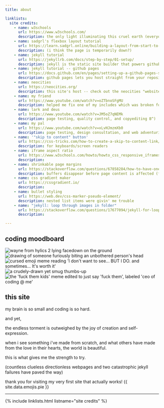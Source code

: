 ```yaml
---
title: about

linklists:
  site credits:
    - name: w3schools
      url: https://www.w3schools.com/
      description: the only light illuminating this cruel earth (everyone's favorite interactive wiki for all things coding!)
    - name: sadgrl's flexbox layout tutorial
      url: https://learn.sadgrl.online/building-a-layout-from-start-to-finish/
      description: (i think the page is temporarily down?)
    - name: jekyll tutorial
      url: https://jekyllrb.com/docs/step-by-step/01-setup/
      description: jekyll is the static site builder that powers github pages! here's the main jekyll tutorial i used -- it made no sense on my first try, though.
    - name: jekyll tutorial -- github pages
      url: https://docs.github.com/en/pages/setting-up-a-github-pages-site-with-jekyll/creating-a-github-pages-site-with-jekyll
      description: github pages lets you host straight from your repository! here's a tutorial i used on my second try -- unfortunately scrapped the site because it came with a premade "theme".
    - name: neocities
      url: https://neocities.org/
      description: this site's host -- check out the neocities "websites" and "activity" tabs to peruse a wealth of charming personal sites!
    - name: my friend
      url: https://www.youtube.com/watch?v=oZTbnoSFgMU
      description: helped me fix one of my includes which was broken for no reason
    - name: lark and deus
      url: https://www.youtube.com/watch?v=JM5oZ7qNEMk
      description: page testing, quality control, and copyediting B^)
    - name: my pal
      url: https://www.youtube.com/watch?v=xLvHJmzmXb0
      description: page testing, design consultation, and web adventuring companion!
    - name: '"skip to content" button'
      url: https://css-tricks.com/how-to-create-a-skip-to-content-link/
      description: for keyboards/screen readers
    - name: iframe aspect ratio
      url: https://www.w3schools.com/howto/howto_css_responsive_iframes.asp
      description:
    - name: shrinkable page margins
      url: https://stackoverflow.com/questions/67858284/how-to-have-one-item-shrink-fully-before-another-starts-to-shrink
      description: buffers disappear before page content is affected (flex-shrink and flex-grow)
    - name: css gradient maker
      url: https://cssgradient.io/
      description:
    - name: bullet styling
      url: https://web.dev/css-marker-pseudo-element/
      description: nested list items were givin' me trouble
    - name: "jekyll: loop through images in folder"
      url: https://stackoverflow.com/questions/17677094/jekyll-for-loop-over-all-images-in-a-folder
      description:

---
```


## coding moodboard

<div class="centered">
  <img src="{{ '/assets/images/memes/wayne.png' | relative_url }}" alt="wayne from hylics 2 lying facedown on the ground" title="wayne from hylics 2 lying facedown on the ground">
  <img src="{{ '/assets/images/memes/chomp.jpg' | relative_url }}" alt="drawing of someone furiously biting an unbothered person's head" title="drawing of someone furiously biting an unbothered person's head" class="dimmed">
  <img src="{{ '/assets/images/memes/worthit.jpg' | relative_url }}" alt="cursed emoji meme reading 'I don't want to see... BUT I DO. and sometimes... It's worth it'" title="cursed emoji meme reading 'I don't want to see... BUT I DO. and sometimes... It's worth it'">
  <br>
  <img src="{{ '/assets/images/memes/thumbsup.jpg' | relative_url }}" alt="a crudely-drawn yet smug thumbs-up" title="a crudely-drawn yet smug thumbs-up" class="dimmed">
  <img src="{{ '/assets/images/memes/coding.jpg' | relative_url }}" alt="the 'fuck them kids' meme edited to just say 'fuck them', labeled 'ceo of coding @ me'" title="the 'fuck them kids' meme edited to just say 'fuck them', labeled 'ceo of coding @ me'">
</div>

## this site

my brain is so small and coding is so hard.

and yet,

the endless torment is outweighed by the joy of creation and self-expression.

when i see something i've made from scratch, and what others have made from the love in their hearts, the world is beautiful.

this is what gives me the strength to try.

(countless clueless directionless webpages and two catastrophic jekyll failures have paved the way)

thank you for visiting my very first site that actually works! {{ site.data.emojis.pie }}

---

{% include linklists.html listname="site credits" %}
